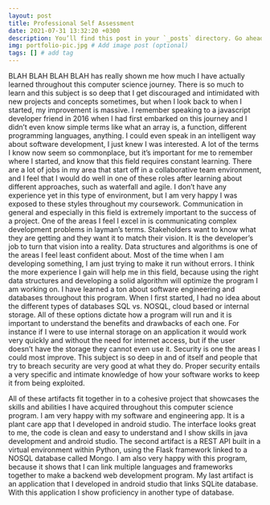 ```yaml
---
layout: post
title: Professional Self Assessment
date: 2021-07-31 13:32:20 +0300
description: You’ll find this post in your `_posts` directory. Go ahead and edit it and re-build the site to see your changes. # Add post description (optional)
img: portfolio-pic.jpg # Add image post (optional)
tags: [] # add tag
---
```

BLAH BLAH BLAH BLAH has really shown me how much I have actually learned throughout this computer science journey. There is so much to learn and this subject is so deep that I get discouraged and intimidated with new projects and concepts sometimes, but when I look back to when I started, my improvement is massive. I remember speaking to a javascript developer friend in 2016 when I had first embarked on this journey and I didn’t even know simple terms like what an array is, a function, different programming languages, anything. I could even speak in an intelligent way about software development, I just knew I was interested. A lot of the terms I know now seem so commonplace, but it’s important for me to remember where I started, and know that this field requires constant learning. 
	There are a lot of jobs in my area that start off in a collaborative team environment, and I feel that I would do well in one of these roles after learning about different approaches, such as waterfall and agile. I don’t have any experience yet in this type of environment, but I am very happy I was exposed to these styles throughout my coursework. 
	Communication in general and especially in this field is extremely important to the success of a project. One of the areas I feel I excel in is communicating complex development problems in layman’s terms. Stakeholders want to know what they are getting and they want it to match their vision. It is the developer’s job to turn that vision into a reality. 
	Data structures and algorithms is one of the areas I feel least confident about. Most of the time when I am developing something, I am just trying to make it run without errors. I think the more experience I gain will help me in this field, because using the right data structures and developing a solid algorithm will optimize the program I am working on. 
	I have learned a ton about software engineering and databases throughout this program. When I first started, I had no idea about the different types of databases SQL vs. NOSQL, cloud based or internal storage. All of these options dictate how a program will run and it is important to understand the benefits and drawbacks of each one. For instance if I were to use internal storage on an application it would work very quickly and without the need for internet access, but if the user doesn’t have the storage they cannot even use it. 
	Security is one the areas I could most improve. This subject is so deep in and of itself and people that try to breach security are very good at what they do. Proper security entails a very specific and intimate knowledge of how your software works to keep it from being exploited. 

 All of these artifacts fit together in to a cohesive project that showcases the skills and abilities I have acquired throughout this computer science program. I am very happy with my software and engineering app. It is a plant care app that I developed in android studio. The interface looks great to me, the code is clean and easy to understand and I show skills in java development and android studio. The second artifact is a REST API built in a virtual environment within Python, using the Flask framework linked to a NOSQL database called Mongo. I am also very happy with this program, because it shows that I can link multiple languages and frameworks together to make a backend web development program. My last artifact is an application that I developed in android studio that links SQLite database. With this application I show proficiency in another type of database.

